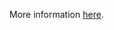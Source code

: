 More information [here](https://docs.prismacloud.io/en/enterprise-edition/policy-reference/google-cloud-policies/logging-policies-1/bc-gcp-2-15).
